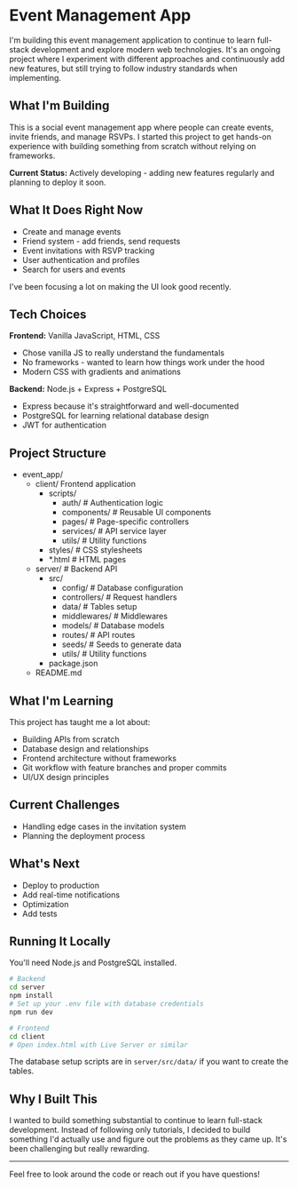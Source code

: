 # Event Management App

I'm building this event management application to continue to learn full-stack development and explore modern web technologies. It's an ongoing project where I experiment with different approaches and continuously add new features, but still trying to follow industry standards when implementing.

## What I'm Building

This is a social event management app where people can create events, invite friends, and manage RSVPs. I started this project to get hands-on experience with building something from scratch without relying on frameworks.

**Current Status:** Actively developing - adding new features regularly and planning to deploy it soon.

## What It Does Right Now

- Create and manage events
- Friend system - add friends, send requests
- Event invitations with RSVP tracking
- User authentication and profiles
- Search for users and events

I've been focusing a lot on making the UI look good recently.

## Tech Choices

**Frontend:** Vanilla JavaScript, HTML, CSS
- Chose vanilla JS to really understand the fundamentals
- No frameworks - wanted to learn how things work under the hood
- Modern CSS with gradients and animations

**Backend:** Node.js + Express + PostgreSQL
- Express because it's straightforward and well-documented
- PostgreSQL for learning relational database design
- JWT for authentication

## Project Structure
* event_app/
    * client/ Frontend application
        * scripts/
            * auth/ # Authentication logic
            * components/ # Reusable UI components
            * pages/ # Page-specific controllers
            * services/ # API service layer
            * utils/ # Utility functions
        * styles/ # CSS stylesheets
        * *.html # HTML pages
    * server/ # Backend API
        * src/
            * config/ # Database configuration
            * controllers/ # Request handlers
            * data/ # Tables setup
            * middlewares/ # Middlewares
            * models/ # Database models
            * routes/ # API routes
            * seeds/ # Seeds to generate data
            * utils/ # Utility functions
        * package.json
    * README.md

## What I'm Learning

This project has taught me a lot about:
- Building APIs from scratch
- Database design and relationships
- Frontend architecture without frameworks
- Git workflow with feature branches and proper commits
- UI/UX design principles

## Current Challenges

- Handling edge cases in the invitation system
- Planning the deployment process

## What's Next

- Deploy to production
- Add real-time notifications
- Optimization
- Add tests

## Running It Locally

You'll need Node.js and PostgreSQL installed.

```bash
# Backend
cd server
npm install
# Set up your .env file with database credentials
npm run dev

# Frontend
cd client
# Open index.html with Live Server or similar
```

The database setup scripts are in `server/src/data/` if you want to create the tables.

## Why I Built This

I wanted to build something substantial to continue to learn full-stack development. Instead of following only tutorials, I decided to build something I'd actually use and figure out the problems as they came up. It's been challenging but really rewarding.

---

Feel free to look around the code or reach out if you have questions!